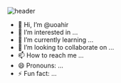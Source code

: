 ![header](https://capsule-render.vercel.app/api?type=venom&color=auto&height=300&section=header&text=JIYEON's%20Git&fontSize=90)


- 👋 Hi, I’m @uoahir
- 👀 I’m interested in ...
- 🌱 I’m currently learning ...
- 💞️ I’m looking to collaborate on ...
- 📫 How to reach me ...
- 😄 Pronouns: ...
- ⚡ Fun fact: ...

<!---
uoahir/uoahir is a ✨ special ✨ repository because its `README.md` (this file) appears on your GitHub profile.
You can click the Preview link to take a look at your changes.
--->
